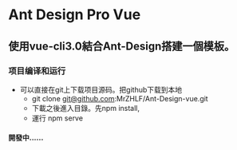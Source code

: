 # Ant Design Pro Vue

## 使用vue-cli3.0結合Ant-Design搭建一個模板。


### 项目编译和运行

+ 可以直接在git上下载项目源码。把github下载到本地
  + git clone git@github.com:MrZHLF/Ant-Design-vue.git 
  + 下載之後進入目錄。先npm install,
  + 運行 npm serve



#### 開發中...... 